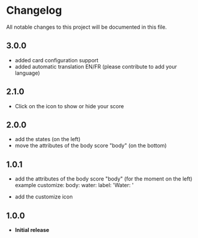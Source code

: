 # Changelog
All notable changes to this project will be documented in this file.

## 3.0.0
- added card configuration support
- added automatic translation EN/FR (please contribute to add your language)

## 2.1.0
- Click on the icon to show or hide your score

## 2.0.0
- add the states (on the left)
- move the attributes of the body score "body" (on the bottom)

## 1.0.1
- add the attributes of the body score "body" (for the moment on the left)
example customize:
body:
  water:
    label: 'Water: '
  
- add the customize icon

## 1.0.0
- **Initial release**

